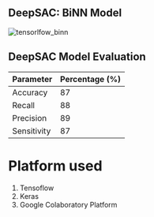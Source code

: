 ## DeepSAC: BiNN Model 
![tensorlfow_binn](https://user-images.githubusercontent.com/48494146/138211567-d25f597f-1b24-480a-84fe-cfb1a24adc9c.PNG)

## DeepSAC Model Evaluation
| Parameter     | Percentage (%) |
| ------------- | -------------  |
| Accuracy      |   87           |
| Recall        |   88           |
| Precision     |   89           |
| Sensitivity   |   87           |

# Platform used
1. Tensoflow 
2. Keras
3. Google Colaboratory Platform 
